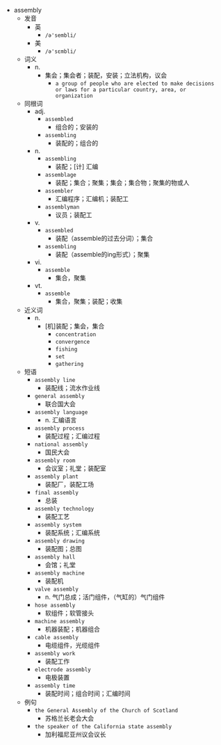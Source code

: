 - assembly
  - 发音
    - 英
      - `/ə'sembli/`
    - 美
      - `/ə'sɛmbli/`
  - 词义
    - n.
      - 集会；集会者；装配，安装；立法机构，议会
        - `a group of people who are elected to make decisions or laws for a particular country, area, or organization`
  - 同根词
    - adj.
      - `assembled`
        - 组合的；安装的
      - `assembling`
        - 装配的；组合的
    - n.
      - `assembling`
        - 装配；[计] 汇编
      - `assemblage`
        - 装配；集合；聚集；集会；集合物；聚集的物或人
      - `assembler`
        - 汇编程序；汇编机；装配工
      - `assemblyman`
        - 议员；装配工
    - v.
      - `assembled`
        - 装配（assemble的过去分词）；集合
      - `assembling`
        - 装配（assemble的ing形式）；聚集
    - vi.
      - `assemble`
        - 集合，聚集
    - vt.
      - `assemble`
        - 集合，聚集；装配；收集
  - 近义词
    - n.
      - [机]装配；集会，集合
        - `concentration`
        - `convergence`
        - `fishing`
        - `set`
        - `gathering`
  - 短语
    - `assembly line`
      - 装配线；流水作业线 
    - `general assembly`
      - 联合国大会 
    - `assembly language`
      - n. 汇编语言 
    - `assembly process`
      - 装配过程；汇编过程 
    - `national assembly`
      - 国民大会 
    - `assembly room`
      - 会议室；礼堂；装配室 
    - `assembly plant`
      - 装配厂，装配工场 
    - `final assembly`
      - 总装 
    - `assembly technology`
      - 装配工艺 
    - `assembly system`
      - 装配系统；汇编系统 
    - `assembly drawing`
      - 装配图；总图 
    - `assembly hall`
      - 会馆；礼堂 
    - `assembly machine`
      - 装配机 
    - `valve assembly`
      - n. 气门总成；活门组件，（气缸的）气门组件 
    - `hose assembly`
      - 软组件；软管接头 
    - `machine assembly`
      - 机器装配；机器组合 
    - `cable assembly`
      - 电缆组件，光缆组件 
    - `assembly work`
      - 装配工作 
    - `electrode assembly`
      - 电极装置 
    - `assembly time`
      - 装配时间；组合时间；汇编时间 
  - 例句
    - `the General Assembly of the Church of Scotland`
      - 苏格兰长老会大会
    - `the speaker of the California state assembly`
      - 加利福尼亚州议会议长

